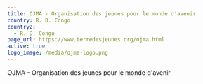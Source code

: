```yaml
---
title: OJMA - Organisation des jeunes pour le monde d'avenir
country: R. D. Congo
country2:
  - R. D. Congo
page_url: https://www.terredesjeunes.org/ojma.html
active: true
logo_image: /media/ojma-logo.png
---
```

OJMA - Organisation des jeunes pour le monde d'avenir
